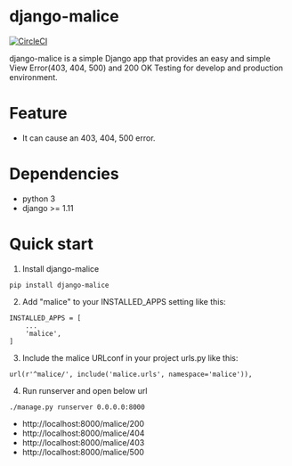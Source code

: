 # django-malice

[![CircleCI](https://circleci.com/gh/salexkidd/django_malice.svg?style=svg)](https://circleci.com/gh/salexkidd/django_malice)

django-malice is a simple Django app that provides an easy and simple View Error(403, 404, 500) and 200 OK Testing for develop and production environment.

# Feature
- It can cause an 403, 404, 500 error.

# Dependencies
- python 3
- django >= 1.11

# Quick start

1. Install django-malice

```
pip install django-malice
```

2. Add "malice" to your INSTALLED_APPS setting like this:

```
INSTALLED_APPS = [
    ...
    'malice',
]
```

3. Include the malice URLconf in your project urls.py like this:

```
url(r'^malice/', include('malice.urls', namespace='malice')),
```

4. Run runserver and open below url

```
./manage.py runserver 0.0.0.0:8000
```

-  http://localhost:8000/malice/200
-  http://localhost:8000/malice/404
-  http://localhost:8000/malice/403
-  http://localhost:8000/malice/500
